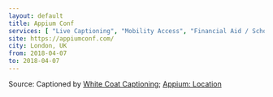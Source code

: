 ```yaml
---
layout: default
title: Appium Conf
services: [ "Live Captioning", "Mobility Access", "Financial Aid / Scholarships" ]
site: https://appiumconf.com/
city: London, UK
from: 2018-04-07
to: 2018-04-07
---
```


Source: Captioned by [White Coat Captioning](http://www.whitecoatcaptioning.com/); [Appium: Location](https://appiumconf.com/location)
